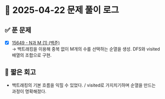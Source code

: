 # 📅 2025-04-22 문제 풀이 로그

## ✅ 푼 문제

- [x] [15649 - N과 M (1) (백준)](https://www.acmicpc.net/problem/15649)  
  → 백트래킹을 이용해 중복 없이 M개의 수를 선택하는 순열을 생성. DFS와 visited 배열의 조합으로 구현.

## 🧠 짧은 회고

- 백트래킹의 기본 흐름을 익힐 수 있었다. / visited로 가지치기하며 순열을 만드는 과정이 명확해졌다.
